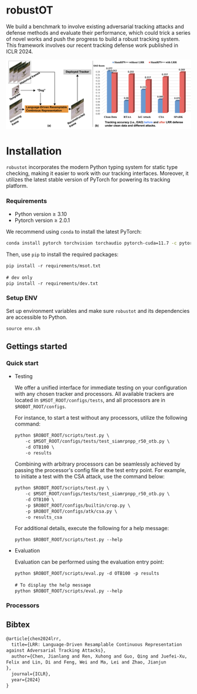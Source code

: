# robustOT

We build a benchmark to involve existing adversarial tracking attacks and defense methods and evaluate their performance, which could trick a series of novel works and push the progress to build a robust tracking system. This framework involves our recent tracking defense work published in ICLR 2024.

![example_a](./images/lrr.png)


# Installation

`robustot` incorporates the modern Python typing system for static type checking, making it easier to work with our tracking interfaces. Moreover, it utilizes the latest stable version of PyTorch for powering its tracking platform.

### Requirements

-   Python version ≥ 3.10
-   Pytorch version ≥ 2.0.1

We recommend using `conda` to install the latest PyTorch:

```bash
conda install pytorch torchvision torchaudio pytorch-cuda=11.7 -c pytorch -c nvidia
```

Then, use `pip` to install the required packages:

```shell
pip install -r requirements/msot.txt

# dev only
pip install -r requirements/dev.txt
```

### Setup ENV

Set up environment variables and make sure `robustot` and its dependencies are accessible to Python.

```shell
source env.sh
```

## Gettings started

### Quick start

-   Testing

    We offer a unified interface for immediate testing on your configuration with any chosen tracker and processors. All available trackers are located in `$MSOT_ROOT/configs/tests`, and all processors are in `$ROBOT_ROOT/configs`.

    For instance, to start a test without any processors, utilize the following command:

    ```shell
    python $ROBOT_ROOT/scripts/test.py \
        -c $MSOT_ROOT/configs/tests/test_siamrpnpp_r50_otb.py \
        -d OTB100 \
        -o results

    ```

    Combining with arbitrary processors can be seamlessly achieved by passing the processor's config file at the test entry point. For example, to initiate a test with the CSA attack, use the command below:

    ```shell
    python $ROBOT_ROOT/scripts/test.py \
        -c $MSOT_ROOT/configs/tests/test_siamrpnpp_r50_otb.py \
        -d OTB100 \
        -p $ROBOT_ROOT/configs/builtin/crop.py \
        -p $ROBOT_ROOT/configs/atk/csa.py \
        -o results_csa
    ```

    For additional details, execute the following for a help message:

    ```shell
    python $ROBOT_ROOT/scripts/test.py --help
    ```

-   Evaluation

    Evaluation can be performed using the evaluation entry point:

    ```shell
    python $ROBOT_ROOT/scripts/eval.py -d OTB100 -p results

    # To display the help message
    python $ROBOT_ROOT/scripts/eval.py --help
    ```

### Processors


## Bibtex

```
@article{chen2024lrr,
  title={LRR: Language-Driven Resamplable Continuous Representation against Adversarial Tracking Attacks},
  author={Chen, Jianlang and Ren, Xuhong and Guo, Qing and Juefei-Xu, Felix and Lin, Di and Feng, Wei and Ma, Lei and Zhao, Jianjun 
},
  journal={ICLR},
  year={2024}
}
```
